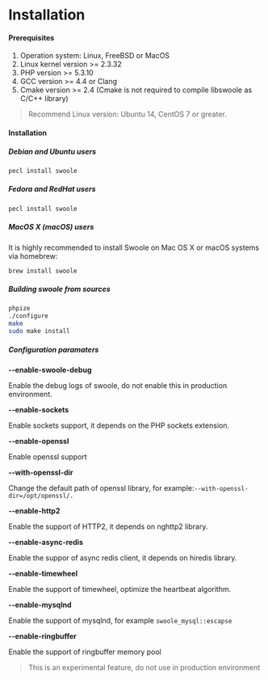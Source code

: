 # Installation

#### Prerequisites

1. Operation system: Linux, FreeBSD or MacOS
2. Linux kernel version &gt;= 2.3.32
3. PHP version &gt;= 5.3.10
4. GCC version &gt;= 4.4 or Clang
5. Cmake version &gt;= 2.4 \(Cmake is not required to compile libswoole as C/C++ library\)

> Recommend Linux version: Ubuntu 14, CentOS 7 or greater.

#### Installation

##### Debian and Ubuntu users

``` bash
pecl install swoole
```

##### Fedora and RedHat users

``` bash
pecl install swoole
```

##### MacOS X \(macOS\) users

It is highly recommended to install Swoole on Mac OS X or macOS systems via homebrew:

``` bash
brew install swoole
```

##### Building swoole from sources

``` bash
phpize
./configure
make 
sudo make install
```

##### Configuration paramaters

**--enable-swoole-debug**

Enable the debug logs of swoole, do not enable this in production environment.

**--enable-sockets**

Enable sockets support, it depends on the PHP sockets extension. 

**--enable-openssl**

Enable openssl support

**--with-openssl-dir**

Change the default path of openssl library, for example:`--with-openssl-dir=/opt/openssl/.`

**--enable-http2**

Enable the support of HTTP2, it depends on nghttp2 library.

**--enable-async-redis**

Enable the suppor of async redis client, it depends on hiredis library.

**--enable-timewheel**

Enable the support of timewheel, optimize the heartbeat algorithm.

**--enable-mysqlnd**

Enable the support of mysqlnd, for example `swoole_mysql::escapse`

**--enable-ringbuffer**

Enable the support of ringbuffer memory pool

> This is an experimental feature, do not use in production environment



